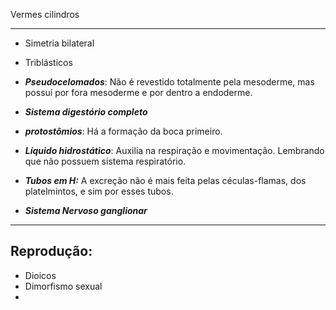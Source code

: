 Vermes cilindros

----

- Simetria bilateral
- Triblásticos

- ***Pseudocelomados***: Não é revestido totalmente pela mesoderme, mas possuí por fora mesoderme e por dentro a endoderme. 

- ***Sistema digestório completo***

- ***protostômios***: Há a formação da boca primeiro. 

- ***Líquido hidrostático***: Auxilia na respiração e movimentação. Lembrando que não possuem sistema respiratório.

-  ***Tubos em H:*** A excreção não é mais feita pelas céculas-flamas, dos platelmintos, e sim por esses tubos.  

- ***Sistema Nervoso ganglionar*** 

---
## Reprodução:

- Dioicos 
- Dimorfismo sexual
- 